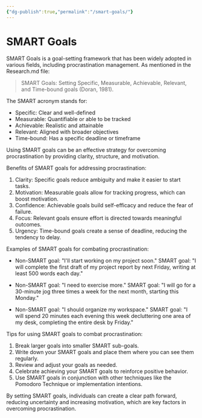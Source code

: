 ```yaml
---
{"dg-publish":true,"permalink":"/smart-goals/"}
---
```


# SMART Goals

SMART Goals is a goal-setting framework that has been widely adopted in various fields, including procrastination management. As mentioned in the Research.md file:

> SMART Goals: Setting Specific, Measurable, Achievable, Relevant, and Time-bound goals (Doran, 1981).

The SMART acronym stands for:

- Specific: Clear and well-defined
- Measurable: Quantifiable or able to be tracked
- Achievable: Realistic and attainable
- Relevant: Aligned with broader objectives
- Time-bound: Has a specific deadline or timeframe

Using SMART goals can be an effective strategy for overcoming procrastination by providing clarity, structure, and motivation.

Benefits of SMART goals for addressing procrastination:

1. Clarity: Specific goals reduce ambiguity and make it easier to start tasks.
2. Motivation: Measurable goals allow for tracking progress, which can boost motivation.
3. Confidence: Achievable goals build self-efficacy and reduce the fear of failure.
4. Focus: Relevant goals ensure effort is directed towards meaningful outcomes.
5. Urgency: Time-bound goals create a sense of deadline, reducing the tendency to delay.

Examples of SMART goals for combating procrastination:

- Non-SMART goal: "I'll start working on my project soon."
  SMART goal: "I will complete the first draft of my project report by next Friday, writing at least 500 words each day."

- Non-SMART goal: "I need to exercise more."
  SMART goal: "I will go for a 30-minute jog three times a week for the next month, starting this Monday."

- Non-SMART goal: "I should organize my workspace."
  SMART goal: "I will spend 20 minutes each evening this week decluttering one area of my desk, completing the entire desk by Friday."

Tips for using SMART goals to combat procrastination:

1. Break larger goals into smaller SMART sub-goals.
2. Write down your SMART goals and place them where you can see them regularly.
3. Review and adjust your goals as needed.
4. Celebrate achieving your SMART goals to reinforce positive behavior.
5. Use SMART goals in conjunction with other techniques like the Pomodoro Technique or implementation intentions.

By setting SMART goals, individuals can create a clear path forward, reducing uncertainty and increasing motivation, which are key factors in overcoming procrastination.
